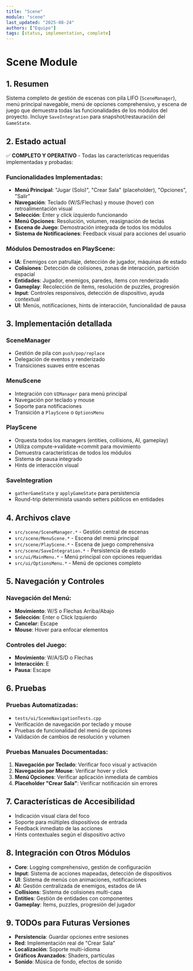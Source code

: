 ```yaml
---
title: "Scene"
module: "scene"
last_updated: "2025-08-24"
authors: ["Equipo"]
tags: [status, implementation, complete]
---
```


# Scene Module

## 1. Resumen
Sistema completo de gestión de escenas con pila LIFO (`SceneManager`), menú principal navegable, menú de opciones comprehensivo, y escena de juego que demuestra todas las funcionalidades de los módulos del proyecto. Incluye `SaveIntegration` para snapshot/restauración del `GameState`.

## 2. Estado actual
✅ **COMPLETO Y OPERATIVO** - Todas las características requeridas implementadas y probadas:

### Funcionalidades Implementadas:
- **Menú Principal**: "Jugar (Solo)", "Crear Sala" (placeholder), "Opciones", "Salir"
- **Navegación**: Teclado (W/S/Flechas) y mouse (hover) con retroalimentación visual
- **Selección**: Enter y click izquierdo funcionando
- **Menú Opciones**: Resolución, volumen, reasignación de teclas
- **Escena de Juego**: Demostración integrada de todos los módulos
- **Sistema de Notificaciones**: Feedback visual para acciones del usuario

### Módulos Demostrados en PlayScene:
- **IA**: Enemigos con patrullaje, detección de jugador, máquinas de estado
- **Colisiones**: Detección de colisiones, zonas de interacción, partición espacial
- **Entidades**: Jugador, enemigos, paredes, ítems con renderizado
- **Gameplay**: Recolección de ítems, resolución de puzzles, progresión
- **Input**: Controles responsivos, detección de dispositivo, ayuda contextual
- **UI**: Menús, notificaciones, hints de interacción, funcionalidad de pausa

## 3. Implementación detallada

### SceneManager
- Gestión de pila con `push/pop/replace`
- Delegación de eventos y renderizado
- Transiciones suaves entre escenas

### MenuScene
- Integración con `UIManager` para menú principal
- Navegación por teclado y mouse
- Soporte para notificaciones
- Transición a `PlayScene` o `OptionsMenu`

### PlayScene
- Orquesta todos los managers (entities, collisions, AI, gameplay)
- Utiliza compute->validate->commit para movimiento
- Demuestra características de todos los módulos
- Sistema de pausa integrado
- Hints de interacción visual

### SaveIntegration
- `gatherGameState` y `applyGameState` para persistencia
- Round-trip determinista usando setters públicos en entidades

## 4. Archivos clave
- `src/scene/SceneManager.*` - Gestión central de escenas
- `src/scene/MenuScene.*` - Escena del menú principal
- `src/scene/PlayScene.*` - Escena de juego comprehensiva
- `src/scene/SaveIntegration.*` - Persistencia de estado
- `src/ui/MainMenu.*` - Menú principal con opciones requeridas
- `src/ui/OptionsMenu.*` - Menú de opciones completo

## 5. Navegación y Controles

### Navegación del Menú:
- **Movimiento**: W/S o Flechas Arriba/Abajo
- **Selección**: Enter o Click Izquierdo
- **Cancelar**: Escape
- **Mouse**: Hover para enfocar elementos

### Controles del Juego:
- **Movimiento**: W/A/S/D o Flechas
- **Interacción**: E
- **Pausa**: Escape

## 6. Pruebas

### Pruebas Automatizadas:
- `tests/ui/SceneNavigationTests.cpp`
- Verificación de navegación por teclado y mouse
- Pruebas de funcionalidad del menú de opciones
- Validación de cambios de resolución y volumen

### Pruebas Manuales Documentadas:
1. **Navegación por Teclado**: Verificar foco visual y activación
2. **Navegación por Mouse**: Verificar hover y click
3. **Menú Opciones**: Verificar aplicación inmediata de cambios
4. **Placeholder "Crear Sala"**: Verificar notificación sin errores

## 7. Características de Accesibilidad
- Indicación visual clara del foco
- Soporte para múltiples dispositivos de entrada
- Feedback inmediato de las acciones
- Hints contextuales según el dispositivo activo

## 8. Integración con Otros Módulos
- **Core**: Logging comprehensivo, gestión de configuración
- **Input**: Sistema de acciones mapeadas, detección de dispositivos
- **UI**: Sistema de menús con animaciones, notificaciones
- **AI**: Gestión centralizada de enemigos, estados de IA
- **Collisions**: Sistema de colisiones multi-capa
- **Entities**: Gestión de entidades con componentes
- **Gameplay**: Ítems, puzzles, progresión del jugador

## 9. TODOs para Futuras Versiones
- **Persistencia**: Guardar opciones entre sesiones
- **Red**: Implementación real de "Crear Sala"
- **Localización**: Soporte multi-idioma
- **Gráficos Avanzados**: Shaders, partículas
- **Sonido**: Música de fondo, efectos de sonido
